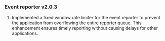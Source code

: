 ### Event reporter v2.0.3
1. Implemented a fixed window rate limiter for the event reporter to prevent the application from overflowing the entire reporter queue. This enhancement ensures timely reporting without causing delays for other applications.